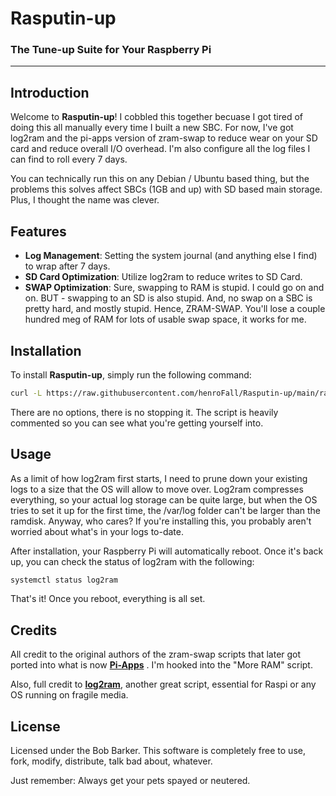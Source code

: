 # Rasputin-up
### The Tune-up Suite for Your Raspberry Pi

---

## Introduction

Welcome to **Rasputin-up**! I cobbled this together becuase I got tired of doing this all manually every time I built a new SBC. For now, I've got log2ram and the pi-apps version of zram-swap to reduce wear on your SD card and reduce overall I/O overhead. I'm also configure all the log files I can find to roll every 7 days. 

You can technically run this on any Debian / Ubuntu based thing, but the problems this solves affect SBCs (1GB and up) with SD based main storage. Plus, I thought the name was clever.

## Features

  - **Log Management**: Setting the system journal (and anything else I find) to wrap after 7 days.
  - **SD Card Optimization**: Utilize log2ram to reduce writes to SD Card.
  - **SWAP Optimization**: Sure, swapping to RAM is stupid. I could go on and on. BUT - swapping to an SD is also stupid. And, no swap on a SBC is pretty hard, and mostly stupid. Hence, ZRAM-SWAP. You'll lose a couple hundred meg of RAM for lots of usable swap space, it works for me.

## Installation

To install **Rasputin-up**, simply run the following command:

```bash
curl -L https://raw.githubusercontent.com/henroFall/Rasputin-up/main/rasputinupsetup.sh | bash
```
There are no options, there is no stopping it. The script is heavily commented so you can see what you're getting yourself into.

## Usage

As a limit of how log2ram first starts, I need to prune down your existing logs to a size that the OS will allow to move over. Log2ram compresses everything, so your actual log storage can be quite large, but when the OS tries to set it up for the first time, the /var/log folder can't be larger than the ramdisk. Anyway, who cares? If you're installing this, you probably aren't worried about what's in your logs to-date.

After installation, your Raspberry Pi will automatically reboot. Once it's back up, you can check the status of log2ram with the following:

```bash
systemctl status log2ram
```

That's it! Once you reboot, everything is all set.

## Credits

All credit to the original authors of the zram-swap scripts that later got ported into what is now **[Pi-Apps](https://github.com/Botspot/pi-apps)** . I'm hooked into the "More RAM" script. 

Also, full credit to **[log2ram](https://github.com/azlux/log2ram)**, another great script, essential for Raspi or any OS running on fragile media. 

## License

Licensed under the Bob Barker. This software is completely free to use, fork, modify, distribute, talk bad about, whatever. 

Just remember: Always get your pets spayed or neutered. 

